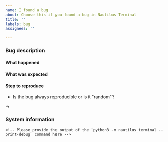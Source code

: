 ```yaml
---
name: I found a bug
about: Choose this if you found a bug in Nautilus Terminal
title: ''
labels: bug
assignees: ''

---
```


### Bug description

#### What happened

<!-- Describe what happened here -->

#### What was expected

<!-- Describe what was the expected behavior here -->

#### Step to reproduce

* Is the bug always reproducible or is it "random"?

→ 

<!-- Add here step-by-step instructions to reproduce the bug -->


### System information

```
<!-- Please provide the output of the `python3 -m nautilus_terminal --print-debug` command here -->
```
